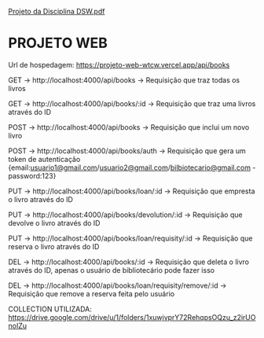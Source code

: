 [Projeto da Disciplina DSW.pdf](https://github.com/RhuanGabriel1/projeto-web-2/files/9641538/Projeto.da.Disciplina.DSW.pdf)

# PROJETO WEB

Url de hospedagem: https://projeto-web-wtcw.vercel.app/api/books

GET -> http://localhost:4000/api/books -> Requisição que traz todas os livros

GET -> http://localhost:4000/api/books/:id -> Requisição que traz uma livros através do ID

POST -> http://localhost:4000/api/books -> Requisição que inclui um novo livro

POST -> http://localhost:4000/api/books/auth -> Requisição que gera um token de autenticação {email:usuario1@gmail.com/usuario2@gmail.com/bilbiotecario@gmail.com - password:123}

PUT ->  http://localhost:4000/api/books/loan/:id -> Requisição que empresta o livro através do ID 

PUT ->  http://localhost:4000/api/books/devolution/:id -> Requisição que devolve o livro através do ID

PUT ->  http://localhost:4000/api/books/loan/requisity/:id -> Requisição que reserva o livro através do ID

DEL ->  http://localhost:4000/api/books/:id -> Requisição que deleta o livro através do ID, apenas o usuário de bibliotecário pode fazer isso  

DEL ->  http://localhost:4000/api/books/loan/requisity/remove/:id -> Requisição que remove a reserva feita pelo usuário

COLLECTION UTILIZADA: https://drive.google.com/drive/u/1/folders/1xuwjvprY72RehqpsOQzu_z2irUOnoIZu



